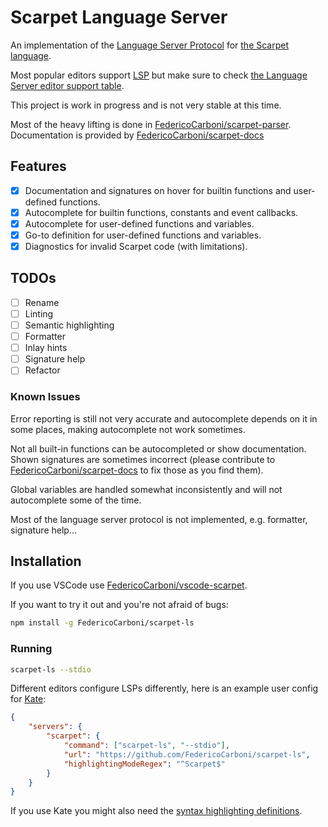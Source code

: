 # Scarpet Language Server

An implementation of the [Language Server Protocol][1] for
[the Scarpet language][2].

Most popular editors support [LSP][1] but make sure to check
[the Language Server editor support table][3].

This project is work in progress and is not very stable at this time.

Most of the heavy lifting is done in [FedericoCarboni/scarpet-parser][4].
Documentation is provided by [FedericoCarboni/scarpet-docs]

## Features

- [x] Documentation and signatures on hover for builtin functions and user-defined functions.
- [x] Autocomplete for builtin functions, constants and event callbacks.
- [x] Autocomplete for user-defined functions and variables.
- [x] Go-to definition for user-defined functions and variables.
- [x] Diagnostics for invalid Scarpet code (with limitations).

## TODOs

- [ ] Rename
- [ ] Linting
- [ ] Semantic highlighting
- [ ] Formatter
- [ ] Inlay hints
- [ ] Signature help
- [ ] Refactor

### Known Issues

Error reporting is still not very accurate and autocomplete depends on it in
some places, making autocomplete not work sometimes.

Not all built-in functions can be autocompleted or show documentation. Shown
signatures are sometimes incorrect (please contribute to
[FedericoCarboni/scarpet-docs] to fix those as you find them).

Global variables are handled somewhat inconsistently and will not autocomplete
some of the time.

Most of the language server protocol is not implemented, e.g. formatter,
signature help...

## Installation

If you use VSCode use [FedericoCarboni/vscode-scarpet].

If you want to try it out and you're not afraid of bugs:

```sh
npm install -g FedericoCarboni/scarpet-ls
```

### Running

```sh
scarpet-ls --stdio
```

Different editors configure LSPs differently, here is an example user config for
[Kate](https://kate-editor.org/):

```json
{
    "servers": {
        "scarpet": {
            "command": ["scarpet-ls", "--stdio"],
            "url": "https://github.com/FedericoCarboni/scarpet-ls",
            "highlightingModeRegex": "^Scarpet$"
        }
    }
}
```

If you use Kate you might also need the [syntax highlighting definitions][5].

[1]: https://microsoft.github.io/language-server-protocol/
[2]: https://github.com/gnembon/fabric-carpet/blob/ab79e76b51f084b39654e9833bd6369eefef94cc/docs/scarpet/Full.md
[3]: https://langserver.org/#implementations-client
[4]: https://github.com/FedericoCarboni/scarpet-parser
[5]: https://github.com/FedericoCarboni/kate-scarpet
[FedericoCarboni/scarpet-docs]: https://github.com/FedericoCarboni/scarpet-docs
[FedericoCarboni/vscode-scarpet]: https://github.com/FedericoCarboni/vscode-scarpet
